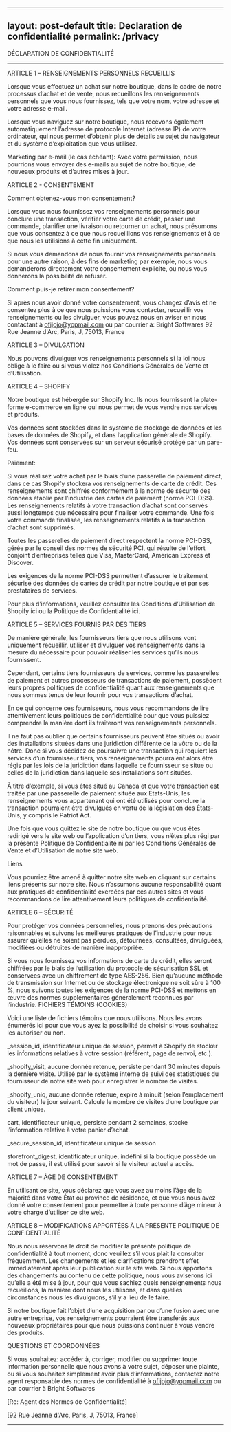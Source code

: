 ----
layout: post-default
title: Declaration de confidentialité
permalink: /privacy
----

DÉCLARATION DE CONFIDENTIALITÉ

----

ARTICLE 1 – RENSEIGNEMENTS PERSONNELS RECUEILLIS

Lorsque vous effectuez un achat sur notre boutique, dans le cadre de notre processus d’achat et de vente, nous recueillons les renseignements personnels que vous nous fournissez, tels que votre nom, votre adresse et votre adresse e-mail.

Lorsque vous naviguez sur notre boutique, nous recevons également automatiquement l’adresse de protocole Internet (adresse IP) de votre ordinateur, qui nous permet d’obtenir plus de détails au sujet du navigateur et du système d’exploitation que vous utilisez.

Marketing par e-mail (le cas échéant): Avec votre permission, nous pourrions vous envoyer des e-mails au sujet de notre boutique, de nouveaux produits et d’autres mises à jour.


ARTICLE 2 - CONSENTEMENT

Comment obtenez-vous mon consentement?

Lorsque vous nous fournissez vos renseignements personnels pour conclure une transaction, vérifier votre carte de crédit, passer une commande, planifier une livraison ou retourner un achat, nous présumons que vous consentez à ce que nous recueillions vos renseignements et à ce que nous les utilisions à cette fin uniquement.

Si nous vous demandons de nous fournir vos renseignements personnels pour une autre raison, à des fins de marketing par exemple, nous vous demanderons directement votre consentement explicite, ou nous vous donnerons la possibilité de refuser.


Comment puis-je retirer mon consentement?

Si après nous avoir donné votre consentement, vous changez d’avis et ne consentez plus à ce que nous puissions vous contacter, recueillir vos renseignements ou les divulguer, vous pouvez nous en aviser en nous contactant à ofijojo@yopmail.com ou par courrier à: Bright Softwares 92 Rue Jeanne d'Arc, Paris, J, 75013, France


ARTICLE 3 – DIVULGATION

Nous pouvons divulguer vos renseignements personnels si la loi nous oblige à le faire ou si vous violez nos Conditions Générales de Vente et d’Utilisation.


ARTICLE 4 – SHOPIFY

Notre boutique est hébergée sur Shopify Inc. Ils nous fournissent la plate-forme e-commerce en ligne qui nous permet de vous vendre nos services et produits.

Vos données sont stockées dans le système de stockage de données et les bases de données de Shopify, et dans l’application générale de Shopify. Vos données sont conservées sur un serveur sécurisé protégé par un pare-feu.


Paiement:

Si vous réalisez votre achat par le biais d’une passerelle de paiement direct, dans ce cas Shopify stockera vos renseignements de carte de crédit. Ces renseignements sont chiffrés conformément à la norme de sécurité des données établie par l’industrie des cartes de paiement (norme PCI-DSS). Les renseignements relatifs à votre transaction d’achat sont conservés aussi longtemps que nécessaire pour finaliser votre commande. Une fois votre commande finalisée, les renseignements relatifs à la transaction d’achat sont supprimés.

Toutes les passerelles de paiement direct respectent la norme PCI-DSS, gérée par le conseil des normes de sécurité PCI, qui résulte de l’effort conjoint d’entreprises telles que Visa, MasterCard, American Express et Discover.

Les exigences de la norme PCI-DSS permettent d’assurer le traitement sécurisé des données de cartes de crédit par notre boutique et par ses prestataires de services.

Pour plus d’informations, veuillez consulter les Conditions d’Utilisation de Shopify ici ou la Politique de Confidentialité ici.


ARTICLE 5 – SERVICES FOURNIS PAR DES TIERS


De manière générale, les fournisseurs tiers que nous utilisons vont uniquement recueillir, utiliser et divulguer vos renseignements dans la mesure du nécessaire pour pouvoir réaliser les services qu’ils nous fournissent.

Cependant, certains tiers fournisseurs de services, comme les passerelles de paiement et autres processeurs de transactions de paiement, possèdent leurs propres politiques de confidentialité quant aux renseignements que nous sommes tenus de leur fournir pour vos transactions d’achat.

En ce qui concerne ces fournisseurs, nous vous recommandons de lire attentivement leurs politiques de confidentialité pour que vous puissiez comprendre la manière dont ils traiteront vos renseignements personnels.

Il ne faut pas oublier que certains fournisseurs peuvent être situés ou avoir des installations situées dans une juridiction différente de la vôtre ou de la nôtre. Donc si vous décidez de poursuivre une transaction qui requiert les services d’un fournisseur tiers, vos renseignements pourraient alors être régis par les lois de la juridiction dans laquelle ce fournisseur se situe ou celles de la juridiction dans laquelle ses installations sont situées.

À titre d’exemple, si vous êtes situé au Canada et que votre transaction est traitée par une passerelle de paiement située aux États-Unis, les renseignements vous appartenant qui ont été utilisés pour conclure la transaction pourraient être divulgués en vertu de la législation des États-Unis, y compris le Patriot Act.

Une fois que vous quittez le site de notre boutique ou que vous êtes redirigé vers le site web ou l’application d’un tiers, vous n’êtes plus régi par la présente Politique de Confidentialité ni par les Conditions Générales de Vente et d’Utilisation de notre site web.


Liens

Vous pourriez être amené à quitter notre site web en cliquant sur certains liens présents sur notre site. Nous n’assumons aucune responsabilité quant aux pratiques de confidentialité exercées par ces autres sites et vous recommandons de lire attentivement leurs politiques de confidentialité.


ARTICLE 6 – SÉCURITÉ

Pour protéger vos données personnelles, nous prenons des précautions raisonnables et suivons les meilleures pratiques de l’industrie pour nous assurer qu’elles ne soient pas perdues, détournées, consultées, divulguées, modifiées ou détruites de manière inappropriée.

Si vous nous fournissez vos informations de carte de crédit, elles seront chiffrées par le biais de l’utilisation du protocole de sécurisation SSL et conservées avec un chiffrement de type AES-256. Bien qu’aucune méthode de transmission sur Internet ou de stockage électronique ne soit sûre à 100 %, nous suivons toutes les exigences de la norme PCI-DSS et mettons en œuvre des normes supplémentaires généralement reconnues par l’industrie.
FICHIERS TÉMOINS (COOKIES)

Voici une liste de fichiers témoins que nous utilisons. Nous les avons énumérés ici pour que vous ayez la possibilité de choisir si vous souhaitez les autoriser ou non.

_session_id, identificateur unique de session, permet à Shopify de stocker les informations relatives à votre session (référent, page de renvoi, etc.).

_shopify_visit, aucune donnée retenue, persiste pendant 30 minutes depuis la dernière visite. Utilisé par le système interne de suivi des statistiques du fournisseur de notre site web pour enregistrer le nombre de visites.

_shopify_uniq, aucune donnée retenue, expire à minuit (selon l’emplacement du visiteur) le jour suivant. Calcule le nombre de visites d’une boutique par client unique.

cart, identificateur unique, persiste pendant 2 semaines, stocke l’information relative à votre panier d’achat.

_secure_session_id, identificateur unique de session

storefront_digest, identificateur unique, indéfini si la boutique possède un mot de passe, il est utilisé pour savoir si le visiteur actuel a accès.


ARTICLE 7 – ÂGE DE CONSENTEMENT

En utilisant ce site, vous déclarez que vous avez au moins l’âge de la majorité dans votre État ou province de résidence, et que vous nous avez donné votre consentement pour permettre à toute personne d’âge mineur à votre charge d’utiliser ce site web.


ARTICLE 8 – MODIFICATIONS APPORTÉES À LA PRÉSENTE POLITIQUE DE CONFIDENTIALITÉ

Nous nous réservons le droit de modifier la présente politique de confidentialité à tout moment, donc veuillez s’il vous plait la consulter fréquemment. Les changements et les clarifications prendront effet immédiatement après leur publication sur le site web. Si nous apportons des changements au contenu de cette politique, nous vous aviserons ici qu’elle a été mise à jour, pour que vous sachiez quels renseignements nous recueillons, la manière dont nous les utilisons, et dans quelles circonstances nous les divulguons, s’il y a lieu de le faire.

Si notre boutique fait l’objet d’une acquisition par ou d’une fusion avec une autre entreprise, vos renseignements pourraient être transférés aux nouveaux propriétaires pour que nous puissions continuer à vous vendre des produits.


QUESTIONS ET COORDONNÉES

Si vous souhaitez: accéder à, corriger, modifier ou supprimer toute information personnelle que nous avons à votre sujet, déposer une plainte, ou si vous souhaitez simplement avoir plus d’informations, contactez notre agent responsable des normes de confidentialité à ofijojo@yopmail.com ou par courrier à Bright Softwares

[Re: Agent des Normes de Confidentialité]

[92 Rue Jeanne d'Arc, Paris, J, 75013, France]

----
